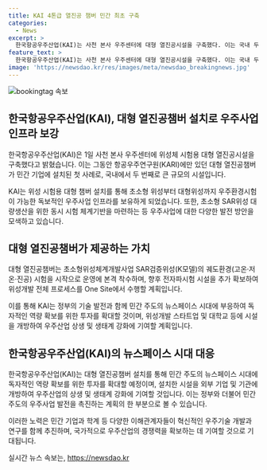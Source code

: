 ```yaml
---
title: KAI 4톤급 열진공 챔버 민간 최초 구축
categories:
  - News
excerpt: >
  한국항공우주산업(KAI)는 사천 본사 우주센터에 대형 열진공시설을 구축했다. 이는 국내 두 번째로 큰 규모로, 초소형 위성부터 대형위성까지 우주환경시험이 가능한 독보적인 우주사업 인프라를 보유하고 있다. 이 시설을 활용하여 대형 및 초소형 위성체계의 개발과 생태계 강화에 기여할 예정이며, KAI는 독자적인 역량 확보를 위한 투자를 지속 확대할 것으로 밝혔다.
feature_text: >
  한국항공우주산업(KAI)는 사천 본사 우주센터에 대형 열진공시설을 구축했다. 이는 국내 두 번째로 큰 규모로, 초소형 위성부터 대형위성까지 우주환경시험이 가능한 독보적인 우주사업 인프라를 보유하고 있다. 이 시설을 활용하여 대형 및 초소형 위성체계의 개발과 생태계 강화에 기여할 예정이며, KAI는 독자적인 역량 확보를 위한 투자를 지속 확대할 것으로 밝혔다.
image: 'https://newsdao.kr/res/images/meta/newsdao_breakingnews.jpg'
---
```


<p><img src="https://newsdao.kr/res/images/meta/newsdao_breakingnews.jpg" alt="bookingtag 속보" /></p>

<h2 data-ke-size="size26">한국항공우주산업(KAI), 대형 열진공챔버 설치로 우주사업 인프라 보강</h2>

<p data-ke-size="size16">한국항공우주산업(KAI)은 1일 사천 본사 우주센터에 위성체 시험용 대형 열진공시설을 구축했다고 밝혔습니다. 이는 그동안 항공우주연구원(KARI)에만 있던 대형 열진공챔버가 민간 기업에 설치된 첫 사례로, 국내에서 두 번째로 큰 규모의 시설입니다.</p>

<p data-ke-size="size16">KAI는 위성 시험용 대형 챔버 설치를 통해 초소형 위성부터 대형위성까지 우주환경시험이 가능한 독보적인 우주사업 인프라를 보유하게 되었습니다. 또한, 초소형 SAR위성 대량생산을 위한 동시 시험 체계기반을 마련하는 등 우주사업에 대한 다양한 발전 방안을 모색하고 있습니다.</p>

<h2 data-ke-size="size26">대형 열진공챔버가 제공하는 가치</h2>

<p data-ke-size="size16">대형 열진공챔버는 초소형위성체계개발사업 SAR검증위성(K모델)의 궤도환경(고온·저온·진공) 시험을 시작으로 운영에 본격 착수하며, 향후 전자파시험 시설을 추가 확보하여 위성개발 전체 프로세스를 One Site에서 수행할 계획입니다.</p>

<p data-ke-size="size16">이를 통해 KAI는 정부의 기술 발전과 함께 민간 주도의 뉴스페이스 시대에 부응하여 독자적인 역량 확보를 위한 투자를 확대할 것이며, 위성개발 스타트업 및 대학교 등에 시설을 개방하여 우주산업 상생 및 생태계 강화에 기여할 계획입니다.</p>

<h2 data-ke-size="size26">한국항공우주산업(KAI)의 뉴스페이스 시대 대응</h2>

<p data-ke-size="size16">한국항공우주산업(KAI)는 대형 열진공챔버 설치를 통해 민간 주도의 뉴스페이스 시대에 독자적인 역량 확보를 위한 투자를 확대할 예정이며, 설치한 시설을 외부 기업 및 기관에 개방하여 우주산업의 상생 및 생태계 강화에 기여할 것입니다. 이는 정부와 더불어 민간 주도의 우주사업 발전을 촉진하는 계획의 한 부분으로 볼 수 있습니다.</p>

<p data-ke-size="size16">이러한 노력은 민간 기업과 학계 등 다양한 이해관계자들이 혁신적인 우주기술 개발과 연구를 함께 추진하며, 국가적으로 우주산업의 경쟁력을 확보하는 데 기여할 것으로 기대됩니다.</p>
실시간 뉴스 속보는, <a href="https://newsdao.kr" rel="dofollow">https://newsdao.kr</a>


